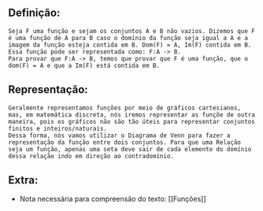 ## Definição:
	Seja F uma função e sejam os conjuntos A e B não vazios. Dizemos que F é uma função de A para B caso o domínio da função seja igual a A e a imagem da função esteja contida em B. Dom(F) = A, Im(F) contida em B. Essa função pode ser representada como: F:A -> B.
	Para provar que F:A -> B, temos que provar que F é uma função, que o dom(F) = A e que a Im(F) está contida em B.

## Representação:
	Geralmente representamos funções por meio de gráficos cartesianos, mas, em matemática discreta, nós iremos representar as funçõe de outra maneira, pois os gráficos não são tão úteis para representar conjuntos finitos e inteiros/naturais.
	Dessa forma, nós vamos utilizar o Diagrama de Venn para fazer a representação da função entre dois conjuntos. Para que uma Relação seja um função, apenas uma seta deve sair de cada elemento do domínio dessa relação indo em direção ao contradomínio.

## Extra:

- Nota necessária para compreensão do texto: [[Funções]]  